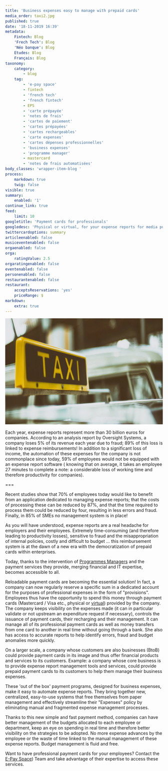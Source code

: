```yaml
---
title: 'Business expenses easy to manage with prepaid cards'
media_order: taxi2.jpg
published: true
date: '18-11-2019 16:39'
metadata:
    Fintech: Blog
    'Frech Tech': Blog
    'Néo banque': Blog
    Etudes: Blog
    Français: Blog
taxonomy:
    category:
        - blog
    tag:
        - 'e-pay space'
        - fintech
        - 'french tech'
        - 'french fintech'
        - EPS
        - 'carte prépayée'
        - 'notes de frais'
        - 'cartes de paiement'
        - 'cartes prépayées'
        - 'cartes rechargeables'
        - 'carte expenses'
        - 'cartes dépenses professionnelles'
        - 'business expenses'
        - 'programme manager'
        - mastercard
        - 'notes de frais automatisées'
body_classes: 'wrapper-item-blog '
process:
    markdown: true
    twig: false
visible: true
summary:
    enabled: '1'
continue_link: true
feed:
    limit: 10
googletitle: 'Payment cards for professionals'
googledesc: 'Physical or virtual, for your expense reports for media purchases, the prepaid card is becoming essential'
twittercardoptions: summary
articleenabled: false
musiceventenabled: false
orgaenabled: false
orga:
    ratingValue: 2.5
orgaratingenabled: false
eventenabled: false
personenabled: false
restaurantenabled: false
restaurant:
    acceptsReservations: 'yes'
    priceRange: $
markdown:
    extra: true
---
```


![](taxi2.jpg)

Each year, expense reports represent more than 30 billion euros for companies.
According to an analysis report by Oversight Systems, a company loses 5% of its revenue each year due to fraud; 89% of this loss is linked to expense reimbursements!
In addition to a significant loss of income, the automation of these expenses for the company is not commonplace since today, 59% of employees would not be equipped with an expense report software ( knowing that on average, it takes an employee 27 minutes to complete a note: a considerable loss of working time and therefore productivity for companies).

===

Recent studies show that 70% of employees today would like to benefit from an application dedicated to managing expense reports; that the costs of processing these can be reduced by 87%, and that the time required to process them could be reduced by four, resulting in less errors and fraud. Finally, in 85% of SMEs no management system is in place!

As you will have understood, expense reports are a real headache for employers and their employees.
Extremely time-consuming (and therefore leading to productivity losses), sensitive to fraud and the misappropriation of internal policies, costly and difficult to budget ... this reimbursement system is at the dawn of a new era with the democratization of prepaid cards within enterprises.

Today, thanks to the intervention of <span class="link-blog-simple"><a href="https://epayspace.com/fr/ressources/blog/program-manager">Programmes Managers</a></span> and the payment services they provide, merging financial and IT expertise, becomes accessible to all.

Reloadable payment cards are becoming the essential solution! In fact, a company can now regularly reserve a specific sum in a dedicated account for the purposes of professional expenses in the form of "provisions". Employees thus have the opportunity to spend this money through payment cards (Mastercard / Visa etc., physical or <span class="link-blog-simple"><a href="https://epayspace.com/fr/ressources/blog/carte-virtuelle">virtual</a></span>) provided by the company. The company keeps visibility on the expenses made (it can in particular validate or not upstream an expenditure request if necessary), controls the issuance of payment cards, their recharging and their management. It can manage all of its professional payment cards as well as money transfers from one card to another in real time without going through a bank. She also has access to accurate reports to help identify errors, fraud and budget anomalies more quickly.

On a larger scale, a company whose customers are also businesses (BtoB) could provide payment cards in its image and thus offer financial products and services to its customers. Example: a company whose core business is to provide expense report management tools and services, could provide prepaid payment cards to its customers to help them manage their business expenses.

These 'out of the box' payment programs, designed for business expenses, make it easy to automate expense reports. They bring together new, centralized, easy-to-use systems that free themselves from paper management and effectively streamline their "Expenses" policy by eliminating manual and fragmented expense management processes.

Thanks to this new simple and fast payment method, companies can have better management of the budgets allocated to each employee or department, keep an eye on spending in real time and therefore better visibility on the strategies to be adopted. No more expense advances by the employee or the waste of time linked to the manual management of these expense reports. Budget management is fluid and free.

Want to have professional payment cards for your employees? Contact the <span class="link-blog-simple"><a href="https://epayspace.com/fr/contact">E-Pay Space</a></span>) Team and take advantage of their expertise to access these services.

